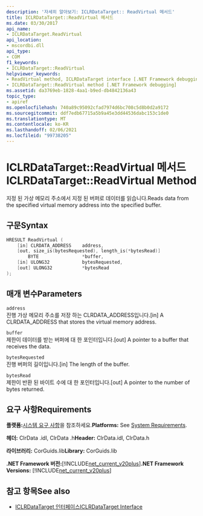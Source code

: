 ```yaml
---
description: '자세히 알아보기: ICLRDataTarget:: ReadVirtual 메서드'
title: ICLRDataTarget::ReadVirtual 메서드
ms.date: 03/30/2017
api_name:
- ICLRDataTarget.ReadVirtual
api_location:
- mscordbi.dll
api_type:
- COM
f1_keywords:
- ICLRDataTarget::ReadVirtual
helpviewer_keywords:
- ReadVirtual method, ICLRDataTarget interface [.NET Framework debugging]
- ICLRDataTarget::ReadVirtual method [.NET Framework debugging]
ms.assetid: da3769eb-1828-4aa1-b9ed-db4842136a43
topic_type:
- apiref
ms.openlocfilehash: 740a89c95092cfad7974d6bc708c5d8b0d2a9172
ms.sourcegitcommit: ddf7edb67715a5b9a45e3dd44536dabc153c1de0
ms.translationtype: MT
ms.contentlocale: ko-KR
ms.lasthandoff: 02/06/2021
ms.locfileid: "99738205"
---
```

# <a name="iclrdatatargetreadvirtual-method"></a><span data-ttu-id="e5b3a-103">ICLRDataTarget::ReadVirtual 메서드</span><span class="sxs-lookup"><span data-stu-id="e5b3a-103">ICLRDataTarget::ReadVirtual Method</span></span>

<span data-ttu-id="e5b3a-104">지정 된 가상 메모리 주소에서 지정 된 버퍼로 데이터를 읽습니다.</span><span class="sxs-lookup"><span data-stu-id="e5b3a-104">Reads data from the specified virtual memory address into the specified buffer.</span></span>  
  
## <a name="syntax"></a><span data-ttu-id="e5b3a-105">구문</span><span class="sxs-lookup"><span data-stu-id="e5b3a-105">Syntax</span></span>  
  
```cpp  
HRESULT ReadVirtual (  
    [in] CLRDATA_ADDRESS    address,  
    [out, size_is(bytesRequested), length_is(*bytesRead)]
        BYTE                *buffer,  
    [in] ULONG32            bytesRequested,  
    [out] ULONG32           *bytesRead  
);  
```  
  
## <a name="parameters"></a><span data-ttu-id="e5b3a-106">매개 변수</span><span class="sxs-lookup"><span data-stu-id="e5b3a-106">Parameters</span></span>  

 `address`  
 <span data-ttu-id="e5b3a-107">진행 가상 메모리 주소를 저장 하는 CLRDATA_ADDRESS입니다.</span><span class="sxs-lookup"><span data-stu-id="e5b3a-107">[in] A CLRDATA_ADDRESS that stores the virtual memory address.</span></span>  
  
 `buffer`  
 <span data-ttu-id="e5b3a-108">제한이 데이터를 받는 버퍼에 대 한 포인터입니다.</span><span class="sxs-lookup"><span data-stu-id="e5b3a-108">[out] A pointer to a buffer that receives the data.</span></span>  
  
 `bytesRequested`  
 <span data-ttu-id="e5b3a-109">진행 버퍼의 길이입니다.</span><span class="sxs-lookup"><span data-stu-id="e5b3a-109">[in] The length of the buffer.</span></span>  
  
 `bytesRead`  
 <span data-ttu-id="e5b3a-110">제한이 반환 된 바이트 수에 대 한 포인터입니다.</span><span class="sxs-lookup"><span data-stu-id="e5b3a-110">[out] A pointer to the number of bytes returned.</span></span>  
  
## <a name="requirements"></a><span data-ttu-id="e5b3a-111">요구 사항</span><span class="sxs-lookup"><span data-stu-id="e5b3a-111">Requirements</span></span>  

 <span data-ttu-id="e5b3a-112">**플랫폼:**[시스템 요구 사항](../../get-started/system-requirements.md)을 참조하세요.</span><span class="sxs-lookup"><span data-stu-id="e5b3a-112">**Platforms:** See [System Requirements](../../get-started/system-requirements.md).</span></span>  
  
 <span data-ttu-id="e5b3a-113">**헤더:** ClrData .idl, ClrData .h</span><span class="sxs-lookup"><span data-stu-id="e5b3a-113">**Header:** ClrData.idl, ClrData.h</span></span>  
  
 <span data-ttu-id="e5b3a-114">**라이브러리:** CorGuids.lib</span><span class="sxs-lookup"><span data-stu-id="e5b3a-114">**Library:** CorGuids.lib</span></span>  
  
 <span data-ttu-id="e5b3a-115">**.NET Framework 버전:**[!INCLUDE[net_current_v20plus](../../../../includes/net-current-v20plus-md.md)]</span><span class="sxs-lookup"><span data-stu-id="e5b3a-115">**.NET Framework Versions:** [!INCLUDE[net_current_v20plus](../../../../includes/net-current-v20plus-md.md)]</span></span>  
  
## <a name="see-also"></a><span data-ttu-id="e5b3a-116">참고 항목</span><span class="sxs-lookup"><span data-stu-id="e5b3a-116">See also</span></span>

- [<span data-ttu-id="e5b3a-117">ICLRDataTarget 인터페이스</span><span class="sxs-lookup"><span data-stu-id="e5b3a-117">ICLRDataTarget Interface</span></span>](iclrdatatarget-interface.md)
